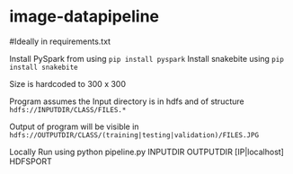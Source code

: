 # image-datapipeline

#Ideally in requirements.txt

Install PySpark from using
`pip install pyspark`
Install snakebite using
`pip install snakebite`

Size is hardcoded to 300 x 300

Program assumes the Input directory is in hdfs and of structure
`hdfs://INPUTDIR/CLASS/FILES.*`

Output of program will be visible in
`hdfs://OUTPUTDIR/CLASS/(training|testing|validation)/FILES.JPG`

Locally Run using python pipeline.py INPUTDIR OUTPUTDIR [IP|localhost] HDFSPORT

